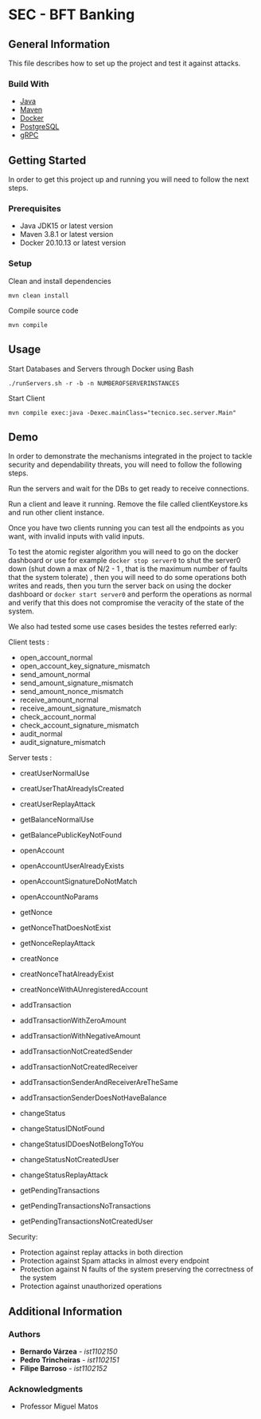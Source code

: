 # SEC - BFT Banking

## General Information

This file describes how to set up the project and test it against attacks.

### Build With

* [Java](https://www.java.com/)
* [Maven](https://maven.apache.org/)
* [Docker](https://www.docker.com/)
* [PostgreSQL](https://www.postgresql.org/)
* [gRPC](https://grpc.io/)

## Getting Started

In order to get this project up and running you will need to follow the next steps.

### Prerequisites

* Java JDK15 or latest version
* Maven 3.8.1 or latest version
* Docker 20.10.13 or latest version

### Setup

Clean and install dependencies
```
mvn clean install
```
Compile source code
```
mvn compile
```

## Usage

Start Databases and Servers through Docker using Bash
```
./runServers.sh -r -b -n NUMBEROFSERVERINSTANCES
```

Start Client
```
mvn compile exec:java -Dexec.mainClass="tecnico.sec.server.Main"
```

## Demo

In order to demonstrate the mechanisms integrated in the project to tackle security and dependability threats,
you will need to follow the following steps.

Run the servers and wait for the DBs to get ready to receive connections.

Run a client and leave it running. Remove the file called clientKeystore.ks and run other client instance.

Once you have two clients running you can test all the endpoints as you want, with invalid inputs with valid inputs.

To test the atomic register algorithm you will need to go on the docker dashboard or use for example ```docker stop server0``` to shut the server0 down (shut down a max of N/2 - 1 , that is the maximum number of faults that the system tolerate) , then you will need to do some operations both writes and reads, then you turn the server back on using the docker dashboard or ```docker start server0``` and perform the operations as normal and verify that this does not compromise the veracity of the state of the system.

We also had tested some use cases besides the testes referred early:

Client tests : 

* open_account_normal
* open_account_key_signature_mismatch
* send_amount_normal
* send_amount_signature_mismatch
* send_amount_nonce_mismatch
* receive_amount_normal
* receive_amount_signature_mismatch
* check_account_normal
* check_account_signature_mismatch
* audit_normal
* audit_signature_mismatch

Server tests : 
* creatUserNormalUse
* creatUserThatAlreadyIsCreated
* creatUserReplayAttack
* getBalanceNormalUse
* getBalancePublicKeyNotFound

* openAccount
* openAccountUserAlreadyExists
* openAccountSignatureDoNotMatch
* openAccountNoParams

* getNonce
* getNonceThatDoesNotExist
* getNonceReplayAttack
* creatNonce
* creatNonceThatAlreadyExist
* creatNonceWithAUnregisteredAccount

* addTransaction
* addTransactionWithZeroAmount
* addTransactionWithNegativeAmount
* addTransactionNotCreatedSender
* addTransactionNotCreatedReceiver
* addTransactionSenderAndReceiverAreTheSame
* addTransactionSenderDoesNotHaveBalance
* changeStatus
* changeStatusIDNotFound
* changeStatusIDDoesNotBelongToYou
* changeStatusNotCreatedUser
* changeStatusReplayAttack
* getPendingTransactions
* getPendingTransactionsNoTransactions
* getPendingTransactionsNotCreatedUser

Security:
* Protection against replay attacks in both direction 
* Protection against Spam attacks in almost every endpoint
* Protection against N faults of the system preserving the correctness of the system
* Protection against unauthorized operations

## Additional Information

### Authors

* **Bernardo Várzea** - *ist1102150*
* **Pedro Trincheiras** - *ist1102151*
* **Filipe Barroso** - *ist1102152*

### Acknowledgments

* Professor Miguel Matos
